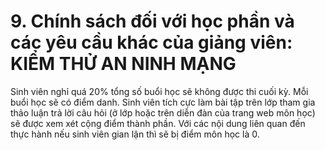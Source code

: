 # 9. Chính sách đối với học phần và các yêu cầu khác của giảng viên: KIỂM THỬ AN NINH MẠNG
Sinh viên nghỉ quá 20% tổng số buổi học sẽ không được thi cuối kỳ. Mỗi buổi học sẽ có điểm danh. Sinh viên tích cực làm bài tập trên lớp tham gia thảo luận trả lời câu hỏi (ở lớp hoặc trên diễn đàn của trang web môn học) sẽ được xem xét cộng điểm thành phần. Với các nội dung liên quan đến thực hành nếu sinh viên gian lận thì sẽ bị điểm môn học là 0.
